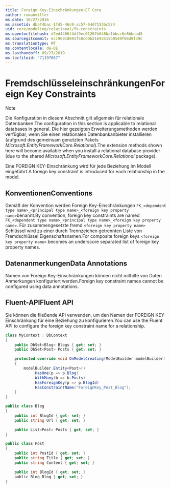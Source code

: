 ```yaml
---
title: Foreign Key-Einschränkungen-EF Core
author: rowanmiller
ms.date: 10/27/2016
ms.assetid: dbaf4bac-1fd5-46c0-ac57-64d7153bc574
uid: core/modeling/relational/fk-constraints
ms.openlocfilehash: d7ed4466f4df9ec01267b048ba1bbcc6e8bbdad5
ms.sourcegitcommit: ec196918691f50cd0b21693515b0549f06d9f39c
ms.translationtype: MT
ms.contentlocale: de-DE
ms.lasthandoff: 09/23/2019
ms.locfileid: "71197067"
---
```

# <a name="foreign-key-constraints"></a><span data-ttu-id="3a074-102">Fremdschlüsseleinschränkungen</span><span class="sxs-lookup"><span data-stu-id="3a074-102">Foreign Key Constraints</span></span>

> [!NOTE]  
> <span data-ttu-id="3a074-103">Die Konfiguration in diesem Abschnitt gilt allgemein für relationale Datenbanken.</span><span class="sxs-lookup"><span data-stu-id="3a074-103">The configuration in this section is applicable to relational databases in general.</span></span> <span data-ttu-id="3a074-104">Die hier gezeigten Erweiterungsmethoden werden verfügbar, wenn Sie einen relationalen Datenbankanbieter installieren (aufgrund des gemeinsam genutzten Pakets *Microsoft.EntityFrameworkCore.Relational*).</span><span class="sxs-lookup"><span data-stu-id="3a074-104">The extension methods shown here will become available when you install a relational database provider (due to the shared *Microsoft.EntityFrameworkCore.Relational* package).</span></span>

<span data-ttu-id="3a074-105">Eine FOREIGN KEY-Einschränkung wird für jede Beziehung im Modell eingeführt.</span><span class="sxs-lookup"><span data-stu-id="3a074-105">A foreign key constraint is introduced for each relationship in the model.</span></span>

## <a name="conventions"></a><span data-ttu-id="3a074-106">Konventionen</span><span class="sxs-lookup"><span data-stu-id="3a074-106">Conventions</span></span>

<span data-ttu-id="3a074-107">Gemäß der Konvention werden Foreign Key-Einschränkungen `FK_<dependent type name>_<principal type name>_<foreign key property name>`benannt.</span><span class="sxs-lookup"><span data-stu-id="3a074-107">By convention, foreign key constraints are named `FK_<dependent type name>_<principal type name>_<foreign key property name>`.</span></span> <span data-ttu-id="3a074-108">Für zusammengesetzte fremd `<foreign key property name>` Schlüssel wird zu einer durch Trennzeichen getrennten Liste von Fremdschlüssel Eigenschaftsnamen.</span><span class="sxs-lookup"><span data-stu-id="3a074-108">For composite foreign keys `<foreign key property name>` becomes an underscore separated list of foreign key property names.</span></span>

## <a name="data-annotations"></a><span data-ttu-id="3a074-109">Datenanmerkungen</span><span class="sxs-lookup"><span data-stu-id="3a074-109">Data Annotations</span></span>

<span data-ttu-id="3a074-110">Namen von Foreign Key-Einschränkungen können nicht mithilfe von Daten Anmerkungen konfiguriert werden.</span><span class="sxs-lookup"><span data-stu-id="3a074-110">Foreign key constraint names cannot be configured using data annotations.</span></span>

## <a name="fluent-api"></a><span data-ttu-id="3a074-111">Fluent-API</span><span class="sxs-lookup"><span data-stu-id="3a074-111">Fluent API</span></span>

<span data-ttu-id="3a074-112">Sie können die fließende API verwenden, um den Namen der FOREIGN KEY-Einschränkung für eine Beziehung zu konfigurieren.</span><span class="sxs-lookup"><span data-stu-id="3a074-112">You can use the Fluent API to configure the foreign key constraint name for a relationship.</span></span>

<!-- [!code-csharp[Main](samples/core/relational/Modeling/FluentAPI/Relational/RelationshipConstraintName.cs?highlight=12)] -->
``` csharp
class MyContext : DbContext
{
    public DbSet<Blog> Blogs { get; set; }
    public DbSet<Post> Posts { get; set; }

    protected override void OnModelCreating(ModelBuilder modelBuilder)
    {
        modelBuilder.Entity<Post>()
            .HasOne(p => p.Blog)
            .WithMany(b => b.Posts)
            .HasForeignKey(p => p.BlogId)
            .HasConstraintName("ForeignKey_Post_Blog");
    }
}

public class Blog
{
    public int BlogId { get; set; }
    public string Url { get; set; }

    public List<Post> Posts { get; set; }
}

public class Post
{
    public int PostId { get; set; }
    public string Title { get; set; }
    public string Content { get; set; }

    public int BlogId { get; set; }
    public Blog Blog { get; set; }
}
```
